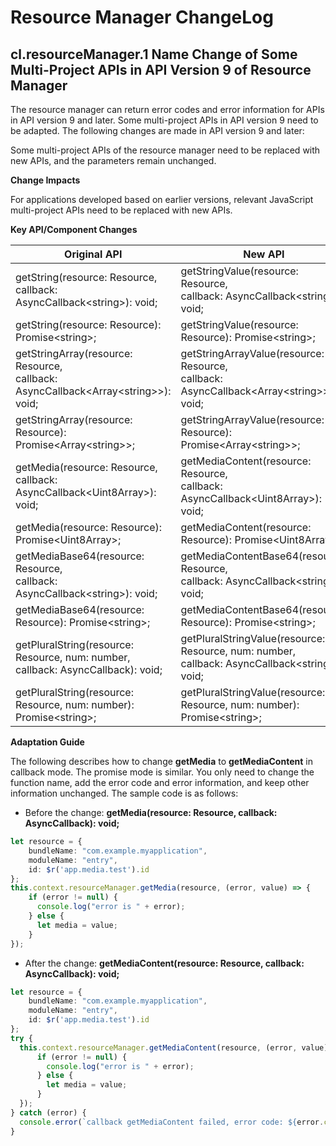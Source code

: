 # Resource Manager ChangeLog

## cl.resourceManager.1 Name Change of Some Multi-Project APIs in API Version 9 of Resource Manager

The resource manager can return error codes and error information for APIs in API version 9 and later. Some multi-project APIs in API version 9 need to be adapted. The following changes are made in API version 9 and later:

Some multi-project APIs of the resource manager need to be replaced with new APIs, and the parameters remain unchanged.

**Change Impacts**

For applications developed based on earlier versions, relevant JavaScript multi-project APIs need to be replaced with new APIs.

**Key API/Component Changes**

| **Original API**                           | **New API**|
| ----------------                         | ------------ |
| getString(resource: Resource, <br>callback: AsyncCallback\<string>): void;   | getStringValue(resource: Resource, <br>callback: AsyncCallback\<string>): void;       |
| getString(resource: Resource): Promise\<string>;   | getStringValue(resource: Resource): Promise\<string>;       |
| getStringArray(resource: Resource, <br>callback: AsyncCallback\<Array\<string>>): void;    | getStringArrayValue(resource: Resource, <br>callback: AsyncCallback\<Array\<string>>): void;       |
| getStringArray(resource: Resource): Promise\<Array\<string>>;    | getStringArrayValue(resource: Resource): Promise\<Array\<string>>;       |
| getMedia(resource: Resource, <br>callback: AsyncCallback\<Uint8Array>): void;    | getMediaContent(resource: Resource, <br>callback: AsyncCallback\<Uint8Array>): void;       |
| getMedia(resource: Resource): Promise\<Uint8Array>;   | getMediaContent(resource: Resource): Promise\<Uint8Array>;       |
| getMediaBase64(resource: Resource, <br>callback: AsyncCallback\<string>): void;   | getMediaContentBase64(resource: Resource, <br>callback: AsyncCallback\<string>): void;       |
| getMediaBase64(resource: Resource): Promise\<string>;  | getMediaContentBase64(resource: Resource): Promise\<string>;       |
| getPluralString(resource: Resource, num: number, <br>callback: AsyncCallback<string>): void;   | getPluralStringValue(resource: Resource, num: number, <br>callback: AsyncCallback\<string>): void;       |
| getPluralString(resource: Resource, num: number): Promise\<string>;   | getPluralStringValue(resource: Resource, num: number): Promise\<string>;       |

**Adaptation Guide**

The following describes how to change **getMedia** to **getMediaContent** in callback mode. The promise mode is similar. You only need to change the function name, add the error code and error information, and keep other information unchanged. The sample code is as follows:

- Before the change: **getMedia(resource: Resource, callback: AsyncCallback<Uint8Array>): void;**
```ts
let resource = {
    bundleName: "com.example.myapplication",
    moduleName: "entry",
    id: $r('app.media.test').id
};
this.context.resourceManager.getMedia(resource, (error, value) => {
    if (error != null) {
      console.log("error is " + error);
    } else {
      let media = value;
    }
});
```

- After the change: **getMediaContent(resource: Resource, callback: AsyncCallback<Uint8Array>): void;**
```ts
let resource = {
    bundleName: "com.example.myapplication",
    moduleName: "entry",
    id: $r('app.media.test').id
};
try {
  this.context.resourceManager.getMediaContent(resource, (error, value) => {
      if (error != null) {
        console.log("error is " + error);
      } else {
        let media = value;
      }
  });
} catch (error) {
  console.error(`callback getMediaContent failed, error code: ${error.code}, message: ${error.message}.`)
}
```

